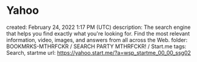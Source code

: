# Yahoo

created: February 24, 2022 1:17 PM (UTC)
description: The search engine that helps you find exactly what you\'re looking for. Find the most relevant information, video, images, and answers from all across the Web.
folder: BOOKMRKS-MTHRFCKR / SEARCH PARTY MTHRFCKR! / Start.me
tags: Search, startme
url: https://yahoo.start.me/?a=wsp_startme_00_00_ssg02